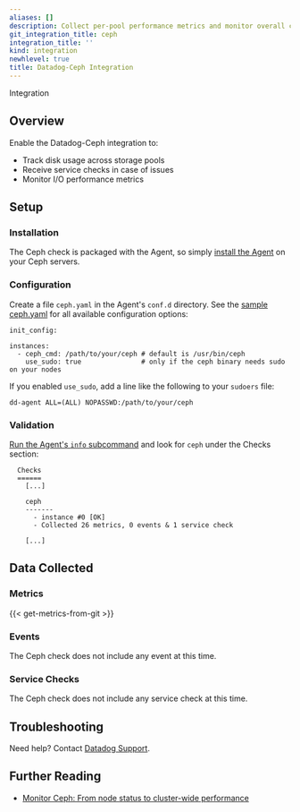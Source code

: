 ```yaml
---
aliases: []
description: Collect per-pool performance metrics and monitor overall cluster status.
git_integration_title: ceph
integration_title: ''
kind: integration
newhlevel: true
title: Datadog-Ceph Integration
---
```


 Integration

## Overview

Enable the Datadog-Ceph integration to:

  * Track disk usage across storage pools
  * Receive service checks in case of issues
  * Monitor I/O performance metrics

## Setup
### Installation

The Ceph check is packaged with the Agent, so simply [install the Agent](https://app.datadoghq.com/account/settings#agent) on your Ceph servers.

### Configuration

Create a file `ceph.yaml` in the Agent's `conf.d` directory. See the [sample ceph.yaml](https://github.com/DataDog/integrations-core/blob/master/ceph/conf.yaml.example) for all available configuration options:

```
init_config:

instances:
  - ceph_cmd: /path/to/your/ceph # default is /usr/bin/ceph
    use_sudo: true               # only if the ceph binary needs sudo on your nodes
```

If you enabled `use_sudo`, add a line like the following to your `sudoers` file:

```
dd-agent ALL=(ALL) NOPASSWD:/path/to/your/ceph
```

### Validation

[Run the Agent's `info` subcommand](https://help.datadoghq.com/hc/en-us/articles/203764635-Agent-Status-and-Information) and look for `ceph` under the Checks section:

```
  Checks
  ======
    [...]

    ceph
    -------
      - instance #0 [OK]
      - Collected 26 metrics, 0 events & 1 service check

    [...]
```

## Data Collected
### Metrics
{{< get-metrics-from-git >}}

### Events
The Ceph check does not include any event at this time.

### Service Checks
The Ceph check does not include any service check at this time.

## Troubleshooting
Need help? Contact [Datadog Support](http://docs.datadoghq.com/help/).

## Further Reading

* [Monitor Ceph: From node status to cluster-wide performance](https://www.datadoghq.com/blog/monitor-ceph-datadog/)